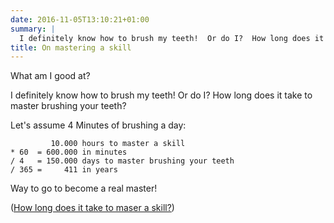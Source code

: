 ```yaml
---
date: 2016-11-05T13:10:21+01:00
summary: |
  I definitely know how to brush my teeth!  Or do I?  How long does it take to master brushing your teeth?
title: On mastering a skill
---
```


What am I good at?

I definitely know how to brush my teeth!  Or do I?  How long does it take to master brushing your teeth?

Let's assume 4 Minutes of brushing a day:

```
         10.000 hours to master a skill
* 60  = 600.000 in minutes
/ 4   = 150.000 days to master brushing your teeth
/ 365 =     411 in years
```

Way to go to become a real master!

([How long does it take to maser a skill?](https://www.google.com/search?q=how+long+does+it+take+to+master+a+skill))
